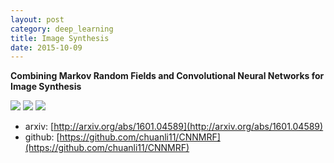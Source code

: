 ```yaml
---
layout: post
category: deep_learning
title: Image Synthesis
date: 2015-10-09
---
```


**Combining Markov Random Fields and Convolutional Neural Networks for Image Synthesis**

![](https://raw.githubusercontent.com/chuanli11/CNNMRF/master/data/examples/content.jpg)
![](https://raw.githubusercontent.com/chuanli11/CNNMRF/master/data/examples/style.jpg)
![](https://raw.githubusercontent.com/chuanli11/CNNMRF/master/data/examples/Interpolation/3_balanced.png)

- arxiv: [http://arxiv.org/abs/1601.04589](http://arxiv.org/abs/1601.04589)
- github: [https://github.com/chuanli11/CNNMRF](https://github.com/chuanli11/CNNMRF)